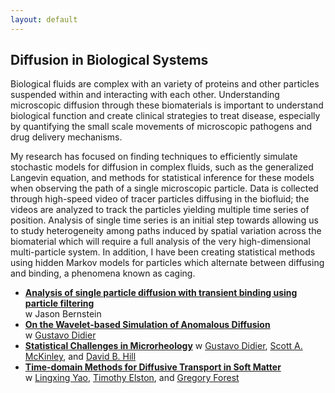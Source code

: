 ```yaml
---
layout: default
---
```


## Diffusion in Biological Systems

 Biological fluids are complex with an variety of proteins and other particles suspended within and interacting with each other.  Understanding microscopic diffusion through these biomaterials is important to understand biological function and create clinical strategies to treat disease, especially by quantifying the small scale movements of microscopic pathogens and drug delivery mechanisms.

My research has focused on finding techniques to efficiently simulate stochastic models for diffusion in complex fluids, such as the generalized Langevin equation, and methods for statistical inference for these models when observing the path of a single microscopic particle. Data is collected through high-speed video of tracer particles diffusing in the biofluid; the videos are analyzed to track the particles yielding multiple time series of position. Analysis of single time series is an initial step towards allowing us to study heterogeneity among paths induced by spatial variation across the biomaterial which will require a full analysis of the very high-dimensional multi-particle system.  In addition, I have been creating statistical methods using hidden Markov models for particles which alternate between diffusing and binding, a phenomena known as caging.  


* **[Analysis of single particle diffusion with transient binding using particle filtering](http://dx.doi.org/10.1016/j.jtbi.2016.04.013)**  
w Jason Bernstein
* **[On the Wavelet-based Simulation of Anomalous Diffusion](http://arxiv.org/abs/1202.4437)**  
w [Gustavo Didier](http://www.tulane.edu/~gdidier/)  
* **[Statistical Challenges in Microrheology](http://arxiv.org/abs/1201.5984)** 
w [Gustavo Didier](http://www.tulane.edu/~gdidier/), [Scott A. McKinley](http://www.math.ufl.edu/~scott.mckinley/ufhome/Home.html), and [David B. Hill](http://www.unc.edu/~dbhill/)
* **[Time-domain Methods for Diffusive Transport in Soft Matter](@root_path/content/docs/gle.pdf)**  
w [Lingxing Yao](http://math.umn.edu/~lyao/), [Timothy Elston](http://elston.med.unc.edu), and [Gregory Forest](http://www.amath.unc.edu/Faculty/forest/)


